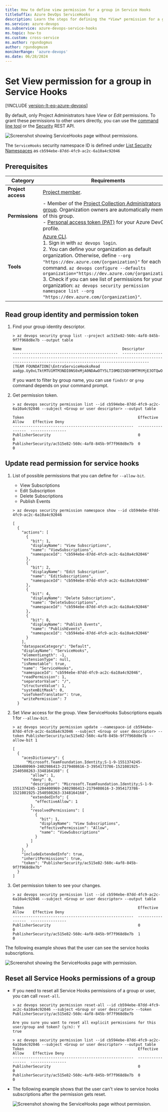 ```yaml
---
title: How to define view permission for a group in Service Hooks
titleSuffix: Azure DevOps ServiceHooks
description: Learn the steps for defining the *View* permission for a group in Service Hooks.
ms.service: azure-devops
ms.subservice: azure-devops-service-hooks
ms.topic: how-to 
ms.custom: cross-service
ms.author: rgundogmus
author: rgundogmusm
monikerRange: 'azure-devops'
ms.date: 06/28/2024
---
```


# Set View permission for a group in Service Hooks
[!INCLUDE [version-lt-eq-azure-devops](../includes/version-lt-eq-azure-devops.md)]

By default, only Project Administrators have _View_ or _Edit_ permissions. To grant these permissions to other users directly, you can use the [command line tool](../organizations/security/manage-tokens-namespaces.md) or the [Security](/rest/api/azure/devops/security/) REST API. 

![Screenshot showing ServiceHooks page without permissions.](./media/permissions/no-permission-service-hooks.png)

The `ServiceHooks` security namespace ID is defined under [List Security Namespaces](../organizations/security/manage-tokens-namespaces.md#list-security-namespaces) as `cb594ebe-87dd-4fc9-ac2c-6a10a4c92046`

## Prerequisites

| Category | Requirements |
|--------------|-------------|
|**Project access**| [Project member](../organizations/security/add-users-team-project.md). |
|**Permissions**| - Member of the [Project Collection Administrators group](../organizations/security/look-up-project-collection-administrators.md). Organization owners are automatically members of this group.<br>- [Personal access token (PAT)](../organizations/accounts/use-personal-access-tokens-to-authenticate.md) for your Azure DevOps profile.   |
|**Tools**|[Azure CLI](/cli/azure/install-azure-cli).<br>1. Sign in with `az devops login`.<br>2. You can define your organization as default organization. Otherwise, define `--org "https://dev.azure.com/{organization}"` for each command. ```az devops configure --defaults organization="https://dev.azure.com/{organization}"```<br>3. Check if you can see list of permissions for your organization: ```az devops security permission namespace list --org "https://dev.azure.com/{organization}"```.   |

## Read group identity and permission token

1. Find your group identity descriptor.
    ```
    > az devops security group list --project ac515e82-560c-4af8-845b-9f7f968d8e7b --output table

    Name                                             Descriptor
    -----------------------------------------------  --------------------------------------------------------------------------------------------------------------------------------------------------
    [TEAM FOUNDATION]\EntraServiceHooksRead          aadgp.Uy0xLTktMTU1MTM3NDI0NS0xMjA0NDAwOTY5LTI0MDI5ODY0MTMtMjE3OTQwODYxNi0zLTM5NTQxNzM3ODYtMTUyMTA4MTkyNS0yNTQwNTA4MjYzLTMzNDgxNjQxNjg
    ```
    If you want to filter by group name, you can use `findstr` or `grep` command depends on your command prompt.

2. Get permission token.
    ```
    > az devops security permission list --id cb594ebe-87dd-4fc9-ac2c-6a10a4c92046 --subject <Group or user descriptor> --output table

    Token                                                   Effective Allow    Effective Deny
    ------------------------------------------------------  -----------------  ----------------
    PublisherSecurity                                       0                  0
    PublisherSecurity/ac515e82-560c-4af8-845b-9f7f968d8e7b  0                  0
    ```

## Update read permission for service hooks

1. List of possible permissions that you can define for `--allow-bit`.
    - View Subscriptions
    - Edit Subscription
    - Delete Subscriptions
    - Publish Events

    ```
    > az devops security permission namespace show --id cb594ebe-87dd-4fc9-ac2c-6a10a4c92046

    [
      {
        "actions": [
          {
            "bit": 1,
            "displayName": "View Subscriptions",
            "name": "ViewSubscriptions",
            "namespaceId": "cb594ebe-87dd-4fc9-ac2c-6a10a4c92046"
          },
          {
            "bit": 2,
            "displayName": "Edit Subscription",
            "name": "EditSubscriptions",
            "namespaceId": "cb594ebe-87dd-4fc9-ac2c-6a10a4c92046"
          },
          {
            "bit": 4,
            "displayName": "Delete Subscriptions",
            "name": "DeleteSubscriptions",
            "namespaceId": "cb594ebe-87dd-4fc9-ac2c-6a10a4c92046"
          },
          {
            "bit": 8,
            "displayName": "Publish Events",
            "name": "PublishEvents",
            "namespaceId": "cb594ebe-87dd-4fc9-ac2c-6a10a4c92046"
          }
        ],
        "dataspaceCategory": "Default",
        "displayName": "ServiceHooks",
        "elementLength": -1,
        "extensionType": null,
        "isRemotable": true,
        "name": "ServiceHooks",
        "namespaceId": "cb594ebe-87dd-4fc9-ac2c-6a10a4c92046",
        "readPermission": 1,
        "separatorValue": "/",
        "structureValue": 1,
        "systemBitMask": 0,
        "useTokenTranslator": true,
        "writePermission": 7
      }
    ```

2. Set _View_ access for the group. View ServiceHooks Subscriptions equals 1 for `--allow-bit`.
    ```
    > az devops security permission update --namespace-id cb594ebe-87dd-4fc9-ac2c-6a10a4c92046 --subject <Group or user descriptor> --token PublisherSecurity/ac515e82-560c-4af8-845b-9f7f968d8e7b --allow-bit 1

    [
      {
        "acesDictionary": {
          "Microsoft.TeamFoundation.Identity;S-1-9-1551374245-1204400969-2402986413-2179408616-3-3954173786-1521081925-2540508263-3348164168": {
            "allow": 1,
            "deny": 0,
            "descriptor": "Microsoft.TeamFoundation.Identity;S-1-9-1551374245-1204400969-2402986413-2179408616-3-3954173786-1521081925-2540508263-3348164168",
            "extendedInfo": {
              "effectiveAllow": 1
            },
            "resolvedPermissions": [
              {
                "bit": 1,
                "displayName": "View Subscriptions",
                "effectivePermission": "Allow",
                "name": "ViewSubscriptions"
              }
            ]
          }
        },
        "includeExtendedInfo": true,
        "inheritPermissions": true,
        "token": "PublisherSecurity/ac515e82-560c-4af8-845b-9f7f968d8e7b"
      }
    ]
    ```

3. Get permission token to see your changes.
    ```
    > az devops security permission list --id cb594ebe-87dd-4fc9-ac2c-6a10a4c92046 --subject <Group or user descriptor> --output table

    Token                                                   Effective Allow    Effective Deny
    ------------------------------------------------------  -----------------  ----------------
    PublisherSecurity                                       0                  0
    PublisherSecurity/ac515e82-560c-4af8-845b-9f7f968d8e7b  1                  0
    ```

The following example shows that the user can see the service hooks subscriptions.

![Screenshot showing the ServiceHooks page with permission.](./media/permissions/service-hooks-subscriptions-with-permission.png)

## Reset all Service Hooks permissions of a group

- If you need to reset all Service Hooks permissions of a group or user, you can call `reset-all`.

    ```
    > az devops security permission reset-all --id cb594ebe-87dd-4fc9-ac2c-6a10a4c92046 --subject <Group or user descriptor> --token PublisherSecurity/ac515e82-560c-4af8-845b-9f7f968d8e7b

    Are you sure you want to reset all explicit permissions for this user/group and token? (y/n): Y
    true

    > az devops security permission list --id cb594ebe-87dd-4fc9-ac2c-6a10a4c92046 --subject <Group or user descriptor> --output table
    Token                                                   Effective Allow    Effective Deny
    ------------------------------------------------------  -----------------  ----------------
    PublisherSecurity                                       0                  0
    PublisherSecurity/ac515e82-560c-4af8-845b-9f7f968d8e7b  0                  0
    ```

- The following example shows that the user can't view to service hooks subscriptions after the permission gets reset.

    ![Screenshot showing the ServiceHooks page without permission.](./media/permissions/no-permission-service-hooks.png)

